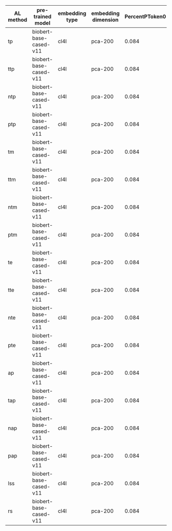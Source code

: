 | AL method   | pre-trained model      | embedding type   | embedding dimension   |   PercentPToken0 |   PercentPToken1 |   PercentPToken2 |   PercentPToken3 |   PercentPToken4 |   PercentPToken5 |   PercentPToken6 |   PercentPToken7 |   PercentPToken8 |   PercentPToken9 |   PercentPToken10 |   PercentPToken11 |   PercentPToken12 |
|-------------|------------------------|------------------|-----------------------|------------------|------------------|------------------|------------------|------------------|------------------|------------------|------------------|------------------|------------------|-------------------|-------------------|-------------------|
| tp          | biobert-base-cased-v11 | cl4l             | pca-200               |            0.084 |            0.051 |            0.09  |            0.075 |            0.076 |            0.093 |            0.081 |            0.08  |            0.082 |            0.082 |             0.086 |             0.096 |             0.138 |
| ttp         | biobert-base-cased-v11 | cl4l             | pca-200               |            0.084 |            0.022 |            0.043 |            0.054 |            0.062 |            0.057 |            0.077 |            0.07  |            0.077 |            0.083 |             0.089 |             0.096 |             0.141 |
| ntp         | biobert-base-cased-v11 | cl4l             | pca-200               |            0.084 |            0.472 |            0.181 |            0.173 |            0.148 |            0.132 |            0.135 |            0.109 |            0.107 |            0.092 |             0.083 |             0.091 |             0.125 |
| ptp         | biobert-base-cased-v11 | cl4l             | pca-200               |            0.084 |            0.117 |            0.104 |            0.074 |            0.097 |            0.092 |            0.093 |            0.09  |            0.094 |            0.089 |             0.086 |             0.092 |             0.132 |
| tm          | biobert-base-cased-v11 | cl4l             | pca-200               |            0.084 |            0.09  |            0.067 |            0.076 |            0.087 |            0.082 |            0.085 |            0.082 |            0.083 |            0.082 |             0.086 |             0.095 |             0.138 |
| ttm         | biobert-base-cased-v11 | cl4l             | pca-200               |            0.084 |            0.02  |            0.043 |            0.061 |            0.055 |            0.055 |            0.074 |            0.072 |            0.082 |            0.082 |             0.089 |             0.096 |             0.142 |
| ntm         | biobert-base-cased-v11 | cl4l             | pca-200               |            0.084 |            0.495 |            0.227 |            0.147 |            0.157 |            0.127 |            0.136 |            0.115 |            0.105 |            0.089 |             0.083 |             0.092 |             0.125 |
| ptm         | biobert-base-cased-v11 | cl4l             | pca-200               |            0.084 |            0.104 |            0.057 |            0.093 |            0.095 |            0.081 |            0.094 |            0.093 |            0.089 |            0.084 |             0.089 |             0.095 |             0.125 |
| te          | biobert-base-cased-v11 | cl4l             | pca-200               |            0.084 |            0.061 |            0.102 |            0.083 |            0.087 |            0.084 |            0.078 |            0.079 |            0.081 |            0.084 |             0.086 |             0.095 |             0.139 |
| tte         | biobert-base-cased-v11 | cl4l             | pca-200               |            0.084 |            0.025 |            0.041 |            0.057 |            0.056 |            0.061 |            0.066 |            0.074 |            0.075 |            0.084 |             0.087 |             0.097 |             0.143 |
| nte         | biobert-base-cased-v11 | cl4l             | pca-200               |            0.084 |            0.447 |            0.192 |            0.228 |            0.112 |            0.138 |            0.13  |            0.121 |            0.102 |            0.096 |             0.086 |             0.09  |             0.122 |
| pte         | biobert-base-cased-v11 | cl4l             | pca-200               |            0.084 |            0.083 |            0.081 |            0.087 |            0.103 |            0.092 |            0.097 |            0.096 |            0.092 |            0.091 |             0.089 |             0.09  |             0.133 |
| ap          | biobert-base-cased-v11 | cl4l             | pca-200               |            0.084 |            0.039 |            0.065 |            0.06  |            0.084 |            0.084 |            0.079 |            0.083 |            0.083 |            0.084 |             0.085 |             0.096 |             0.138 |
| tap         | biobert-base-cased-v11 | cl4l             | pca-200               |            0.084 |            0.021 |            0.043 |            0.057 |            0.061 |            0.061 |            0.074 |            0.079 |            0.08  |            0.083 |             0.088 |             0.096 |             0.141 |
| nap         | biobert-base-cased-v11 | cl4l             | pca-200               |            0.084 |            0.324 |            0.188 |            0.164 |            0.142 |            0.132 |            0.126 |            0.112 |            0.105 |            0.092 |             0.084 |             0.091 |             0.125 |
| pap         | biobert-base-cased-v11 | cl4l             | pca-200               |            0.084 |            0.099 |            0.096 |            0.086 |            0.084 |            0.102 |            0.102 |            0.094 |            0.091 |            0.091 |             0.085 |             0.092 |             0.132 |
| lss         | biobert-base-cased-v11 | cl4l             | pca-200               |            0.084 |            0.008 |            0.023 |            0.018 |            0.017 |            0.033 |            0.05  |            0.049 |            0.055 |            0.065 |             0.085 |             0.114 |             0.214 |
| rs          | biobert-base-cased-v11 | cl4l             | pca-200               |            0.084 |            0.079 |            0.113 |            0.108 |            0.095 |            0.094 |            0.105 |            0.099 |            0.102 |            0.099 |             0.099 |             0.098 |             0.097 |